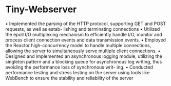 # Tiny-Webserver

• Implemented the parsing of the HTTP protocol, supporting GET and POST requests, as well as estab-
lishing and terminating connections
• Utilized the epoll I/O multiplexing mechanism to efficiently handle I/O, monitor and process client
connection events and data transmission events.
• Employed the Reactor high-concurrency model to handle multiple connections, allowing the server to
simultaneously serve multiple client connections.
• Designed and implemented an asynchronous logging module, utilizing the singleton pattern and a
blocking queue for asynchronous log writing, thus avoiding the performance loss of synchronous writ-
ing.
• Conducted performance testing and stress testing on the server using tools like WebBench to ensure
the stability and reliability of the server
